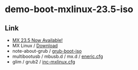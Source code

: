 

# demo-boot-mxlinux-23.5-iso




## Link

* [MX 23.5 Now Available!](https://mxlinux.org/blog/mx-23-5-now-available/)
* MX Linux / [Download](https://mxlinux.org/download-links/)
* note-about-grub / [grub-boot-iso](https://samwhelp.github.io/note-about-grub/read/howto/boot_iso.html)
* multibootusb / mbusb.d / mx.d / [eneric.cfg](https://github.com/aguslr/multibootusb/blob/main/mbusb.d/mx.d/generic.cfg)
* glim / grub2 / [inc-mxlinux.cfg](https://github.com/thias/glim/blob/master/grub2/inc-mxlinux.cfg)
